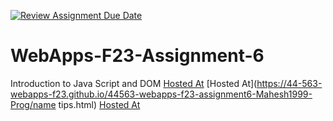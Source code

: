 [![Review Assignment Due Date](https://classroom.github.com/assets/deadline-readme-button-24ddc0f5d75046c5622901739e7c5dd533143b0c8e959d652212380cedb1ea36.svg)](https://classroom.github.com/a/b9NC0g7h)
# WebApps-F23-Assignment-6
Introduction to Java Script and DOM
[Hosted At](https://44-563-webapps-f23.github.io/44563-webapps-f23-assignment6-Mahesh1999-Prog/Author.html)
[Hosted At](https://44-563-webapps-f23.github.io/44563-webapps-f23-assignment6-Mahesh1999-Prog/name tips.html)
[Hosted At](https://44-563-webapps-f23.github.io/44563-webapps-f23-assignment6-Mahesh1999-Prog/cruise.html)


